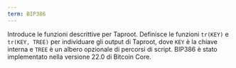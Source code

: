 ```yaml
---
term: BIP386
---
```


Introduce le funzioni descrittive per Taproot. Definisce le funzioni `tr(KEY)` e `tr(KEY, TREE)` per individuare gli output di Taproot, dove `KEY` è la chiave interna e `TREE` è un albero opzionale di percorsi di script. BIP386 è stato implementato nella versione 22.0 di Bitcoin Core.